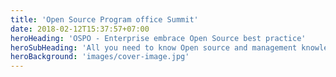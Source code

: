 ```yaml
---
title: 'Open Source Program office Summit'
date: 2018-02-12T15:37:57+07:00
heroHeading: 'OSPO - Enterprise embrace Open Source best practice'
heroSubHeading: 'All you need to know Open source and management knowledge.'
heroBackground: 'images/cover-image.jpg'
---
```

